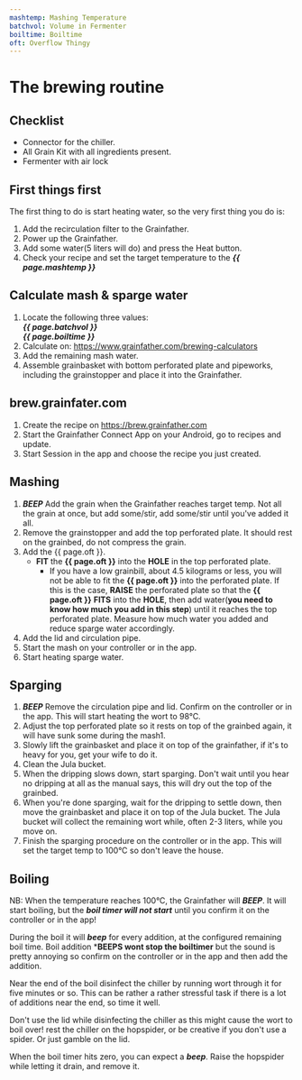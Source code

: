 ```yaml
---
mashtemp: Mashing Temperature
batchvol: Volume in Fermenter
boiltime: Boiltime
oft: Overflow Thingy
---
```

# The brewing routine

## Checklist

* Connector for the chiller.
* All Grain Kit with all ingredients present.
* Fermenter with air lock

## First things first

The first thing to do is start heating water, so the very first thing you do is:  

1. Add the recirculation filter to the Grainfather.
2. Power up the Grainfather.
3. Add some water(5 liters will do) and press the Heat button.
4. Check your recipe and set the target temperature to the ***{{ page.mashtemp }}***  

## Calculate mash & sparge water

1. Locate the following three values:  
***{{ page.batchvol }}***  
***{{ page.boiltime }}***
2. Calculate on: https://www.grainfather.com/brewing-calculators 
3. Add the remaining mash water.
4. Assemble grainbasket with bottom perforated plate and pipeworks, including the grainstopper and place it into the Grainfather.

## brew.grainfater.com

1. Create the recipe on https://brew.grainfather.com
2. Start the Grainfather Connect App on your Android, go to recipes and update.
3. Start Session in the app and choose the recipe you just created.

## Mashing

1. ***BEEP*** Add the grain when the Grainfather reaches target temp. Not all the grain at once, but add some/stir, add some/stir until you've added it all.
2. Remove the grainstopper and add the top perforated plate. It should rest on the grainbed, do not compress the grain.
3. Add the {{ page.oft }}.  
   * **FIT** the **{{ page.oft }}** into the **HOLE** in the top perforated plate.  
     * If you have a low grainbill, about 4.5 kilograms or less, you will not be able to fit the **{{ page.oft }}** into the perforated plate. If this is the case, **RAISE** the perforated plate so that the **{{ page.oft }}** **FITS** into the **HOLE**, then add water(**you need to know how much you add in this step**) until it reaches the top perforated plate. Measure how much water you added and reduce sparge water accordingly.  
4. Add the lid and circulation pipe.
5. Start the mash on your controller or in the app.
6. Start heating sparge water.

## Sparging

1. ***BEEP*** Remove the circulation pipe and lid. Confirm on the controller or in the app. This will start heating the wort to 98&deg;C.
2. Adjust the top perforated plate so it rests on top of the grainbed again, it will have sunk some during the mash1.
3. Slowly lift the grainbasket and place it on top of the grainfather, if it's to heavy for you, get your wife to do it.
4. Clean the Jula bucket.
5. When the dripping slows down, start sparging. Don't wait until you hear no dripping at all as the manual says, this will dry out the top of the grainbed.
6. When you're done sparging, wait for the dripping to settle down, then move the grainbasket and place it on top of the Jula bucket. The Jula bucket will collect the remaining wort while, often 2-3 liters, while you move on.
7. Finish the sparging procedure on the controller or in the app. This will set the target temp to 100&deg;C so don't leave the house.

## Boiling

NB: When the temperature reaches 100&deg;C, the Grainfather will ***BEEP***. It will start boiling, but the ***boil timer will not start*** until you confirm it on the controller or in the app!

During the boil it will ***beep*** for every addition, at the configured remaining boil time. Boil addition ***BEEPS wont stop the boiltimer** but the sound is pretty annoying so confirm on the controller or in the app and then add the addition.

Near the end of the boil disinfect the chiller by running wort through it for five minutes or so. This can be rather a rather stressful task if there is a lot of additions near the end, so time it well.

Don't use the lid while disinfecting the chiller as this might cause the wort to boil over! rest the chiller on the hopspider, or be creative if you don't use a spider. Or just gamble on the lid.

When the boil timer hits zero, you can expect a ***beep***.  Raise the hopspider while letting it drain, and remove it.